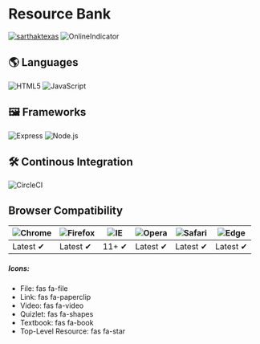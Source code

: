 # Resource Bank

[![sarthaktexas](https://circleci.com/gh/sarthaktexas/resourcebank.svg?style=svg&circle-token=acf16620d0cd222e6fdf325c847e9eb18eb76ed2)](https://app.circleci.com/pipelines/github/sarthaktexas/resourcebank)
![OnlineIndicator](https://img.shields.io/website?down_color=danger&down_message=offline&up_color=success&up_message=online&url=https%3A%2F%2Frb.sarthakmohanty.me)

## 🌎 Languages

![HTML5](https://img.shields.io/static/v1?label=&message=HTML5&color=E34F26&logo=html5&logoColor=white&style=for-the-badge)
![JavaScript](https://img.shields.io/static/v1?label=&message=JavaScript&color=F7DF1E&logo=javascript&logoColor=white&style=for-the-badge)

## 🖼️ Frameworks

![Express](https://img.shields.io/static/v1?label=&message=Express&color=F7DF1E&logo=javascript&logoColor=white&style=for-the-badge)
![Node.js](https://img.shields.io/static/v1?label=&message=Node.js&color=339933&logo=node.js&logoColor=white&style=for-the-badge)

## 🛠 Continous Integration

![CircleCI](https://img.shields.io/static/v1?label=&message=CircleCI&color=343434&logo=circleci&logoColor=white&style=for-the-badge)

## Browser Compatibility

| ![Chrome](https://raw.github.com/alrra/browser-logos/master/src/chrome/chrome_48x48.png) | ![Firefox](https://raw.github.com/alrra/browser-logos/master/src/firefox/firefox_48x48.png) | ![IE](https://raw.github.com/alrra/browser-logos/master/src/archive/internet-explorer_9-11/internet-explorer_9-11_48x48.png) | ![Opera](https://raw.github.com/alrra/browser-logos/master/src/opera/opera_48x48.png) | ![Safari](https://raw.github.com/alrra/browser-logos/master/src/safari/safari_48x48.png) | ![Edge](https://raw.github.com/alrra/browser-logos/master/src/edge/edge_48x48.png) |
|-|-|-|-|-|-|
| Latest ✔ | Latest ✔ | 11+ ✔ | Latest ✔ | Latest ✔ | Latest ✔ |

##### Icons:
- File: fas fa-file
- Link: fas fa-paperclip
- Video: fas fa-video
- Quizlet: fas fa-shapes
- Textbook: fas fa-book
- Top-Level Resource: fas fa-star